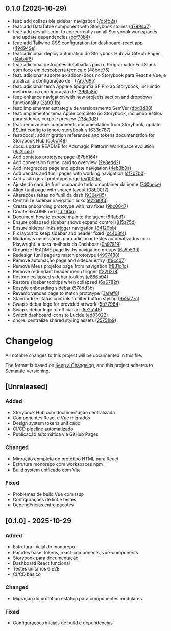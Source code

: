 ## 0.1.0 (2025-10-29)

* feat: add collapsible sidebar navigation ([7d5fb2a](https://github.com/fabioaap/Adsmagic-prot-tipo/commit/7d5fb2a))
* feat: add DataTable component with Storybook stories ([d7994a7](https://github.com/fabioaap/Adsmagic-prot-tipo/commit/d7994a7))
* feat: add dev:all script to concurrently run all Storybook workspaces and update dependencies ([bcf78b4](https://github.com/fabioaap/Adsmagic-prot-tipo/commit/bcf78b4))
* feat: add Tailwind CSS configuration for dashboard-react app ([49d949e](https://github.com/fabioaap/Adsmagic-prot-tipo/commit/49d949e))
* feat: adicionar deploy automático do Storybook Hub via GitHub Pages ([f4ab4f8](https://github.com/fabioaap/Adsmagic-prot-tipo/commit/f4ab4f8))
* feat: adicionar instruções detalhadas para o Programador Full Stack com foco em descoberta técnica c ([48bde75](https://github.com/fabioaap/Adsmagic-prot-tipo/commit/48bde75))
* feat: adicionar suporte ao addon-docs no Storybook para React e Vue, e atualizar a configuração de r ([7a57d9b](https://github.com/fabioaap/Adsmagic-prot-tipo/commit/7a57d9b))
* feat: adicionar tema Apple e tipografia SF Pro ao Storybook, incluindo melhorias na configuração de  ([296fa8b](https://github.com/fabioaap/Adsmagic-prot-tipo/commit/296fa8b))
* feat: enhance navigation with new projects section and dropdown functionality ([2a991fb](https://github.com/fabioaap/Adsmagic-prot-tipo/commit/2a991fb))
* feat: implementar estrategia de versionamento SemVer ([dbd3d38](https://github.com/fabioaap/Adsmagic-prot-tipo/commit/dbd3d38))
* feat: implementar tema Apple completo no Storybook, incluindo estilos para sidebar, corpo e preview ([138a3d3](https://github.com/fabioaap/Adsmagic-prot-tipo/commit/138a3d3))
* feat: remove Vue components documentation from Storybook, update ESLint config to ignore storybook-s ([633c787](https://github.com/fabioaap/Adsmagic-prot-tipo/commit/633c787))
* feat(docs): add migration references and tokens documentation for Storybook Hub ([c50c148](https://github.com/fabioaap/Adsmagic-prot-tipo/commit/c50c148))
* docs: update README for Adsmagic Platform Workspace evolution ([8a3da51](https://github.com/fabioaap/Adsmagic-prot-tipo/commit/8a3da51))
* Add contatos prototype page ([87bb164](https://github.com/fabioaap/Adsmagic-prot-tipo/commit/87bb164))
* Add conversion funnel card to overview ([2e8edd2](https://github.com/fabioaap/Adsmagic-prot-tipo/commit/2e8edd2))
* Add integrações page and update navigation ([4eb3b0a](https://github.com/fabioaap/Adsmagic-prot-tipo/commit/4eb3b0a))
* Add vendas and funil pages with working navigation ([cf7b7b0](https://github.com/fabioaap/Adsmagic-prot-tipo/commit/cf7b7b0))
* Add visão geral prototype page ([ea100dc](https://github.com/fabioaap/Adsmagic-prot-tipo/commit/ea100dc))
* Ajuste do card de funil ocupando todo o container da home ([740bece](https://github.com/fabioaap/Adsmagic-prot-tipo/commit/740bece))
* Align funil page with shared layout ([08b0017](https://github.com/fabioaap/Adsmagic-prot-tipo/commit/08b0017))
* Alterações feitas no funil da dash ([936e415](https://github.com/fabioaap/Adsmagic-prot-tipo/commit/936e415))
* Centralize sidebar navigation links ([e2290f3](https://github.com/fabioaap/Adsmagic-prot-tipo/commit/e2290f3))
* Create onboarding prototype with nav fixes ([9bc0047](https://github.com/fabioaap/Adsmagic-prot-tipo/commit/9bc0047))
* Create README.md ([1df194d](https://github.com/fabioaap/Adsmagic-prot-tipo/commit/1df194d))
* Document how to expose main to the agent ([8ffabd1](https://github.com/fabioaap/Adsmagic-prot-tipo/commit/8ffabd1))
* Ensure collapsed sidebar shows expand control ([815a75d](https://github.com/fabioaap/Adsmagic-prot-tipo/commit/815a75d))
* Ensure sidebar links trigger navigation ([84129bb](https://github.com/fabioaap/Adsmagic-prot-tipo/commit/84129bb))
* Fix layout to keep sidebar and header fixed ([cc408f4](https://github.com/fabioaap/Adsmagic-prot-tipo/commit/cc408f4))
* Mudanças necessárias para adicionar testes automatizados com Playwright. e para melhoria da Dashboar ([0a97819](https://github.com/fabioaap/Adsmagic-prot-tipo/commit/0a97819))
* Organize README page list by navigation groups ([6a5b539](https://github.com/fabioaap/Adsmagic-prot-tipo/commit/6a5b539))
* Redesign funil page to match prototype ([4997488](https://github.com/fabioaap/Adsmagic-prot-tipo/commit/4997488))
* Remove automação page and sidebar entry ([ff9cc07](https://github.com/fabioaap/Adsmagic-prot-tipo/commit/ff9cc07))
* Remove Meus projetos page from navigation ([f831d1d](https://github.com/fabioaap/Adsmagic-prot-tipo/commit/f831d1d))
* Remove redundant header menu trigger ([f220218](https://github.com/fabioaap/Adsmagic-prot-tipo/commit/f220218))
* Restore collapsed sidebar tooltips ([e886b94](https://github.com/fabioaap/Adsmagic-prot-tipo/commit/e886b94))
* Restore sidebar tooltips when collapsed ([6a6782f](https://github.com/fabioaap/Adsmagic-prot-tipo/commit/6a6782f))
* Restyle onboarding sidebar ([578dd3b](https://github.com/fabioaap/Adsmagic-prot-tipo/commit/578dd3b))
* Revamp vendas page to match prototype ([3afaff8](https://github.com/fabioaap/Adsmagic-prot-tipo/commit/3afaff8))
* Standardize status controls to filter button styling ([9e9a27c](https://github.com/fabioaap/Adsmagic-prot-tipo/commit/9e9a27c))
* Swap sidebar logo for provided artwork ([5b77964](https://github.com/fabioaap/Adsmagic-prot-tipo/commit/5b77964))
* Swap sidebar logo to official art ([5e2a145](https://github.com/fabioaap/Adsmagic-prot-tipo/commit/5e2a145))
* Switch dashboard icons to Lucide ([ed83022](https://github.com/fabioaap/Adsmagic-prot-tipo/commit/ed83022))
* chore: centralize shared styling assets ([25751b9](https://github.com/fabioaap/Adsmagic-prot-tipo/commit/25751b9))



# Changelog

All notable changes to this project will be documented in this file.

The format is based on [Keep a Changelog](https://keepachangelog.com/en/1.0.0/),
and this project adheres to [Semantic Versioning](https://semver.org/spec/v2.0.0.html).

## [Unreleased]

### Added
- Storybook Hub com documentação centralizada
- Componentes React e Vue migrados
- Design system tokens unificado
- CI/CD pipeline automatizado
- Publicação automática via GitHub Pages

### Changed
- Migração completa do protótipo HTML para React
- Estrutura monorepo com workspaces npm
- Build system unificado com Vite

### Fixed
- Problemas de build Vue com tsup
- Configurações de lint e testes
- Dependências entre pacotes

## [0.1.0] - 2025-10-29

### Added
- Estrutura inicial do monorepo
- Pacotes base: tokens, react-components, vue-components
- Storybook para documentação
- Dashboard React funcional
- Testes unitários e E2E
- CI/CD básico

### Changed
- Migração do protótipo estático para componentes modulares

### Fixed
- Configurações iniciais de build e dependências